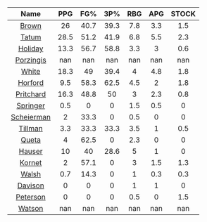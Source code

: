 |                                     Name                                     |  PPG  |  FG%  |  3P%  |  RBG  |  APG  |  STOCK  |
|:----------------------------------------------------------------------------:|:-----:|:-----:|:-----:|:-----:|:-----:|:-------:|
|      [Brown](https://www.espn.com/nba/player/_/id/3917376/jaylen-brown)      |  26   | 40.7  | 39.3  |  7.8  |  3.3  |   1.5   |
|      [Tatum](https://www.espn.com/nba/player/_/id/4065648/jayson-tatum)      | 28.5  | 51.2  | 41.9  |  6.8  |  5.5  |   2.3   |
|      [Holiday](https://www.espn.com/nba/player/_/id/3995/jrue-holiday)       | 13.3  | 56.7  | 58.8  |  3.3  |   3   |   0.6   |
| [Porzingis](https://www.espn.com/nba/player/_/id/3102531/kristaps-porzingis) |  nan  |  nan  |  nan  |  nan  |  nan  |   nan   |
|     [White](https://www.espn.com/nba/player/_/id/3078576/derrick-white)      | 18.3  |  49   | 39.4  |   4   |  4.8  |   1.8   |
|       [Horford](https://www.espn.com/nba/player/_/id/3213/al-horford)        |  9.5  | 58.3  | 62.5  |  4.5  |   2   |   1.8   |
|  [Pritchard](https://www.espn.com/nba/player/_/id/4066354/payton-pritchard)  | 16.3  | 48.8  |  50   |   3   |  2.3  |   0.8   |
|   [Springer](https://www.espn.com/nba/player/_/id/4432164/jaden-springer)    |  0.5  |   0   |   0   |  1.5  |  0.5  |    0    |
| [Scheierman](https://www.espn.com/nba/player/_/id/4593841/baylor-scheierman) |   2   | 33.3  |   0   |  0.5  |   0   |    0    |
|    [Tillman](https://www.espn.com/nba/player/_/id/4277964/xavier-tillman)    |  3.3  | 33.3  | 33.3  |  3.5  |   1   |   0.5   |
|     [Queta](https://www.espn.com/nba/player/_/id/4397424/neemias-queta)      |   4   | 62.5  |   0   |  2.3  |   0   |    0    |
|      [Hauser](https://www.espn.com/nba/player/_/id/4065804/sam-hauser)       |  10   |  40   | 28.6  |   5   |   1   |    0    |
|      [Kornet](https://www.espn.com/nba/player/_/id/3064560/luke-kornet)      |   2   | 57.1  |   0   |   3   |  1.5  |   1.3   |
|      [Walsh](https://www.espn.com/nba/player/_/id/4683689/jordan-walsh)      |  0.7  | 14.3  |   0   |   1   |  0.3  |   0.3   |
|      [Davison](https://www.espn.com/nba/player/_/id/4576085/jd-davison)      |   0   |   0   |   0   |   1   |   1   |    0    |
|    [Peterson](https://www.espn.com/nba/player/_/id/4397689/drew-peterson)    |   0   |   0   |   0   |  0.5  |   0   |   1.5   |
|     [Watson](https://www.espn.com/nba/player/_/id/4431705/anton-watson)      |  nan  |  nan  |  nan  |  nan  |  nan  |   nan   |